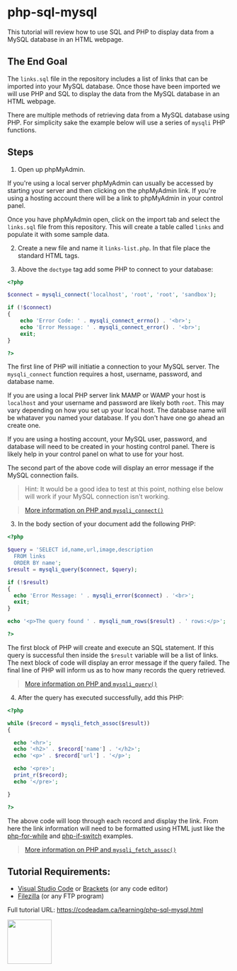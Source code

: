 # php-sql-mysql

This tutorial will review how to use SQL and PHP to display data from a MySQL database in an HTML webpage. 

## The End Goal

The `links.sql` file in the repository includes a list of links that can be imported into your MySQL database. Once those have been imported we will use PHP and SQL to display the data from the MySQL database in an HTML webpage. 

There are multiple methods of retrieving data from a MySQL database using PHP. For simplicity sake the example below will use a series of `mysqli` PHP functions. 

## Steps

1. Open up phpMyAdmin.

If you're using a local server phpMyAdmin can usually be accessed by starting your server and then clicking on the phpMyAdmin link. If you're using a hosting account there will be a link to phpMyAdmin in your control panel. 

Once you have phpMyAdmin open, click on the import tab and select the `links.sql` file from this repository. This will create a table called `links` and populate it with some sample data. 

2. Create a new file and name it `links-list.php`. In that file place the standard HTML tags. 

3. Above the `doctype` tag add some PHP to connect to your database:

```php
<?php

$connect = mysqli_connect('localhost', 'root', 'root', 'sandbox');

if (!$connect) 
{
    echo 'Error Code: ' . mysqli_connect_errno() . '<br>';
    echo 'Error Message: ' . mysqli_connect_error() . '<br>';
    exit;
}

?>
```

The first line of PHP will initiatie a connection to your MySQL server. The `mysqli_connect` function requires a host, username, password, and database name. 

If you are using a local PHP server link MAMP or WAMP your host is `localhost` and your username and password are likely both `root`. This may vary depending on how you set up your local host. The database name will be whataver you named your database. If you don't have one go ahead an create one. 

If you are using a hosting account, your MySQL user, password, and database will need to be created in your hosting control panel. There is likely help in your control panel on what to use for your host. 

The second part of the above code will display an error message if the MySQL connection fails. 

> Hint: It would be a good idea to test at this point, nothing else below will work if your MySQL connection isn't working. 

> [More information on PHP and `mysqli_connect()`](https://www.php.net/manual/en/function.mysqli-connect.php)

3. In the body section of your document add the following PHP:

```php
<?php

$query = 'SELECT id,name,url,image,description
  FROM links
  ORDER BY name';
$result = mysqli_query($connect, $query);

if (!$result)
{
  echo 'Error Message: ' . mysqli_error($connect) . '<br>';
  exit;
}

echo '<p>The query found ' . mysqli_num_rows($result) . ' rows:</p>';

?>
```

The first block of PHP will create and execute an SQL statement. If this query is successful then inside the `$result` variable will be a list of links. The next block of code will display an error message if the query failed. The final line of PHP will inform us as to how many records the query retrieved.

> [More information on PHP and `mysqli_query()`](https://www.php.net/manual/en/mysqli.query.php)

4. After the query has executed successfully, add this PHP:

```php
<?php

while ($record = mysqli_fetch_assoc($result))
{

  echo '<hr>';
  echo '<h2>' . $record['name'] . '</h2>';
  echo '<p>' . $record['url'] . '</p>';

  echo '<pre>';
  print_r($record);
  echo '</pre>';

}

?>
```

The above code will loop through each record and display the link. From here the link information will need to be formatted using HTML just like the [php-for-while](https://github.com/codeadamca/php-for-while) and [php-if-switch](https://github.com/codeadamca/php-if-switch) examples.

> [More information on PHP and `mysqli_fetch_assoc()`](https://www.php.net/manual/en/mysqli-result.fetch-assoc.php)

## Tutorial Requirements:

* [Visual Studio Code](https://code.visualstudio.com/) or [Brackets](http://brackets.io/) (or any code editor)
* [Filezilla](https://filezilla-project.org/) (or any FTP program)

Full tutorial URL: https://codeadam.ca/learning/php-sql-mysql.html

<a href="https://codeadam.ca">
<img src="https://codeadam.ca/images/code-block.png" width="100">
</a>
